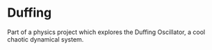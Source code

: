 # Duffing
Part of a physics project which explores the Duffing Oscillator, a cool chaotic dynamical system.
